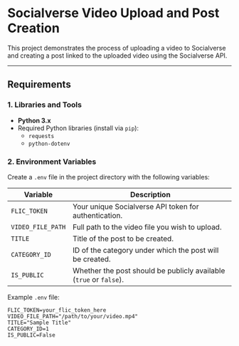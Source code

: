 # Socialverse Video Upload and Post Creation

This project demonstrates the process of uploading a video to Socialverse and creating a post linked to the uploaded video using the Socialverse API.

---

## Requirements

### 1. Libraries and Tools
- **Python 3.x**
- Required Python libraries (install via `pip`):
  - `requests`
  - `python-dotenv`

### 2. Environment Variables
Create a `.env` file in the project directory with the following variables:

| Variable          | Description                                                     |
|-------------------|-----------------------------------------------------------------|
| `FLIC_TOKEN`      | Your unique Socialverse API token for authentication.           |
| `VIDEO_FILE_PATH` | Full path to the video file you wish to upload.                 |
| `TITLE`           | Title of the post to be created.                                |
| `CATEGORY_ID`     | ID of the category under which the post will be created.        |
| `IS_PUBLIC`       | Whether the post should be publicly available (`true` or `false`). |

Example `.env` file:
```env
FLIC_TOKEN=your_flic_token_here
VIDEO_FILE_PATH="/path/to/your/video.mp4"
TITLE="Sample Title"
CATEGORY_ID=1
IS_PUBLIC=False

